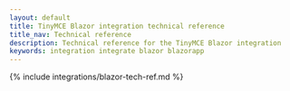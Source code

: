 ```yaml
---
layout: default
title: TinyMCE Blazor integration technical reference
title_nav: Technical reference
description: Technical reference for the TinyMCE Blazor integration
keywords: integration integrate blazor blazorapp
---
```


{% include integrations/blazor-tech-ref.md %}